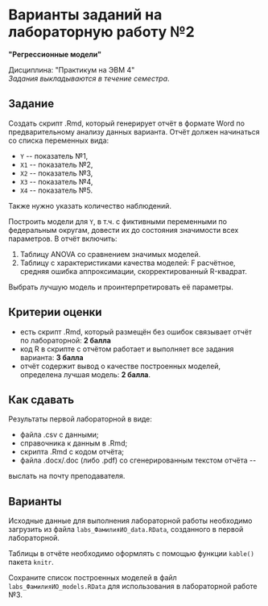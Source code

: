 
# Варианты заданий на лабораторную работу №2     

**"Регрессионные модели"**    

Дисциплина: "Практикум на ЭВМ 4"     
*Задания выкладываются в течение семестра*.    

## Задание  

Создать скрипт .Rmd, который генерирует отчёт в формате Word по предварительному анализу данных варианта.
Отчёт должен начинаться со списка переменных вида:   

* `Y` -- показатель №1,  
* `X1` -- показатель №2,  
* `X2` -- показатель №3,  
* `X3` -- показатель №4, 
* `X4` -- показатель №5.  

Также нужно указать количество наблюдений.  

Построить модели для `Y`, в т.ч. с фиктивными переменными по федеральным округам, довести их до состояния значимости всех параметров. В отчёт включить:

1. Таблицу ANOVA со сравнением значимых моделей.   
2. Таблицу с характеристиками качества моделей: F расчётное, средняя ошибка аппроксимации, скорректированный R-квадрат.   

Выбрать лучшую модель и проинтерпретировать её параметры.   

## Критерии оценки   

 * есть скрипт .Rmd, который размещён без ошибок связывает отчёт по лабораторной: **2 балла**   
 * код R в скрипте с отчётом работает и выполняет все задания варианта: **3 балла**   
 * отчёт содержит вывод о качестве построенных моделей, определена лучшая модель: **2 балла**.   

## Как сдавать  

Результаты первой лабораторной в виде:  

* файла .csv с данными;  
* справочника к данным в .Rmd;  
* скрипта .Rmd с кодом отчёта;   
* файла .docx/.doc (либо .pdf) со сгенерированным текстом отчёта --

выслать на почту преподавателя.   

## Варианты     

Исходные данные для выполнения лабораторной работы необходимо загрузить из файла `labs_ФамилияИО_data.RData`, созданного в первой лабораторной.    

Таблицы в отчёте необходимо оформлять с помощью функции `kable()` пакета `knitr`.      

Сохраните список построенных моделей в файл `labs_ФамилияИО_models.RData` для использования в лабораторной работе №3.    
